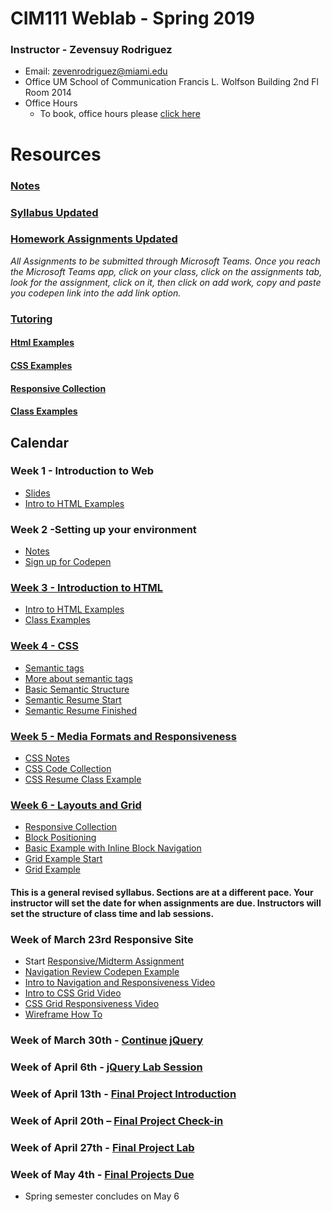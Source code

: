 # CIM111 Weblab - Spring 2019


### Instructor - Zevensuy Rodriguez

* Email: zevenrodriguez@miami.edu
* Office UM School of Communication Francis L. Wolfson Building 2nd Fl Room 2014
* Office Hours
  * To book, office hours please [click here](https://outlook.office365.com/owa/calendar/OfficeHours@miamiedu.onmicrosoft.com/bookings/)


# Resources
###  [Notes](https://github.com/UMInteractive/Weblab/tree/master/notes)
<!-- ###  [Syllabus](https://github.com/UMInteractive/Weblab/blob/master/CIM111-General-Weblab.pdf) -->
###  [Syllabus Updated](https://github.com/UMInteractive/Weblab/blob/master/CIM111-General-Weblab-Updated.pdf)
###  [Homework Assignments Updated](https://github.com/UMInteractive/Weblab/blob/master/notes/0-Assignments-updated.md)
<!-- ###  [Homework Assignments](https://github.com/UMInteractive/Weblab/blob/master/notes/0-Assignments.md) -->
*All Assignments to be submitted through Microsoft Teams. Once you reach the Microsoft Teams app, click on your class, click on the assignments tab, look for the assignment, click on it, then click on add work, copy and paste you codepen link into the add link option.*
### [Tutoring](https://github.com/UMInteractive/Weblab/blob/master/notes/Tutoring.md)

#### [Html Examples](https://codepen.io/collection/nRjRga)
#### [CSS Examples](https://codepen.io/collection/XpdzKM)
#### [Responsive Collection](https://codepen.io/collection/nxPWBK)
#### [Class Examples](https://codepen.io/collection/DgEgLk)

## Calendar

### Week 1 - Introduction to Web
* [Slides](https://docs.google.com/presentation/d/10_tBFafTokmsAxmn2TK1gUjQ1v_fc00y9R3T12fNhUI/edit?usp=sharing)
* [Intro to HTML Examples](https://codepen.io/collection/nRjRga)

### Week 2 -Setting up your environment
* [Notes](https://github.com/UMInteractive/Weblab/blob/master/notes/Setting-Up-Your-Environment.md)
* [Sign up for Codepen](https://codepen.io/)

### [Week 3 - Introduction to HTML](https://github.com/UMInteractive/Weblab/blob/master/notes/2-HTML.md)
* [Intro to HTML Examples](https://codepen.io/zevenrodriguez/pen/xxbRoRp)
* [Class Examples](https://codepen.io/collection/DgEgLk)

### [Week 4 - CSS](https://github.com/UMInteractive/Weblab/blob/master/notes/3-CSS.md)
* [Semantic tags](https://github.com/UMInteractive/Weblab/blob/master/notes/2-HTML.md#sections-vs-articles)
* [More about semantic tags](https://www.semrush.com/blog/semantic-html5-guide/)
* [Basic Semantic Structure](https://codepen.io/uminteractive/pen/wvavvBo)
* [Semantic Resume Start](https://codepen.io/uminteractive/pen/oNXvOWW)
* [Semantic Resume Finished](https://codepen.io/uminteractive/pen/ExjYJog)

### [Week 5 - Media Formats and Responsiveness](https://github.com/UMInteractive/Weblab/blob/master/notes/4-Media-Queries.md)
* [CSS Notes](https://github.com/UMInteractive/Weblab/blob/master/notes/3-CSS.md)
* [CSS Code Collection](https://codepen.io/collection/XpdzKM)
* [CSS Resume Class Example](https://codepen.io/uminteractive/pen/QWbbGae?editors=1100)

### [Week 6 - Layouts and Grid](https://github.com/UMInteractive/Weblab/blob/master/notes/5-Layout.md)
* [Responsive Collection](https://codepen.io/collection/nxPWBK)
* [Block Positioning](https://codepen.io/uminteractive/pen/vYOxdvv)
* [Basic Example with Inline Block Navigation](https://codepen.io/uminteractive/pen/VwLpQxB)
* [Grid Example Start](https://codepen.io/uminteractive/pen/RwPpMxN)
* [Grid Example](https://codepen.io/uminteractive/pen/wvaJmMM?editors=0100)




#### This is a general revised syllabus. Sections are at a different pace. Your instructor will set the date for when assignments are due. Instructors will set the structure of class time and lab sessions.


### Week of March 23rd Responsive Site

* Start [Responsive/Midterm Assignment](https://github.com/UMInteractive/Weblab/blob/master/notes/0-Assignments.md#responsive-site)
* [Navigation Review Codepen Example](https://codepen.io/uminteractive/pen/jOPprMW)
* [Intro to Navigation and Responsiveness Video](https://miamiedu-my.sharepoint.com/:v:/g/personal/z_rodriguez2_umiami_edu/EQuNk6CT1_dFvHnmqPFsLKwBic2GjnFMpvRKLgIVGcC9Fg?e=2q0yMn)
* [Intro to CSS Grid Video](https://miami.zoom.us/rec/share/-Ytqdbe3qjtJR6fKxmz5SJAdHd7-eaa82yFKq_QPmUgwJbjJGq44TtvQK9zqjT6T?startTime=1584728854000)
* [CSS Grid Responsiveness Video](https://miami.zoom.us/rec/share/4PBJAZbd8GBOR4XG-UzAaKsYP6fVeaa8gygeq_sEzUdI28bhmO_Yuxns0hwGY6BX?startTime=1584732654000)
* [Wireframe How To](https://miami.zoom.us/rec/share/-fVIdvbb2ntJT8_8ymTca7AAAq_YT6a8hHcZ-acOnht3IwFNWe-CFccfl8kX_uoQ?startTime=1585149525000)

### Week of March 30th - [Continue jQuery](https://github.com/UMInteractive/Weblab/blob/master/notes/6-Javascript.md)

### Week of April 6th - [jQuery Lab Session](https://github.com/UMInteractive/Weblab/blob/master/notes/6-Javascript.md)

### Week of April 13th - [Final Project Introduction](https://github.com/UMInteractive/Weblab/blob/master/notes/0-Assignments-updated.md#final-project)

### Week of April 20th – [Final Project Check-in](https://github.com/UMInteractive/Weblab/blob/master/notes/0-Assignments-updated.md#final-project)

### Week of April 27th - [Final Project Lab](https://github.com/UMInteractive/Weblab/blob/master/notes/0-Assignments-updated.md#final-project)

### Week of May 4th - [Final Projects Due](https://github.com/UMInteractive/Weblab/blob/master/notes/0-Assignments-updated.md#final-project)
* Spring semester concludes on May 6


<!-- ### [Week 7 - Responsive Website Lab](https://github.com/UMInteractive/Weblab/blob/master/notes/0-Assignments.md#responsive-site)

### [Week 8 - Intro to Javascript/jQuery](https://github.com/UMInteractive/Weblab/blob/master/notes/6-Javascript.md)

### [Week 9 - Javascript Continued](https://github.com/UMInteractive/Weblab/blob/master/notes/6-Javascript.md)

### [Week 10 - jQuery plugin](https://github.com/UMInteractive/Weblab/blob/master/notes/7-jQuery-Plugins.md)

### [Week 11 – Project Proposal](https://github.com/UMInteractive/Weblab/blob/master/notes/0-Assignments.md#creative-brief-wireframe-inspirations)

### [Week 12 – Marketing Workshop & Web Platforms](https://github.com/UMInteractive/Weblab/blob/master/notes/9-S.E.O..md)

### [Week 13 – Final Project Lab](https://github.com/UMInteractive/Weblab/blob/master/notes/0-Assignments.md#final-project-300-points)

### [Week 14 – Final Project Lab](https://github.com/UMInteractive/Weblab/blob/master/notes/0-Assignments.md#final-project-300-points)

### [Week 15 –  Final Project Lab](https://github.com/UMInteractive/Weblab/blob/master/notes/0-Assignments.md#final-project-300-points)

## Final Due: TBA -->

